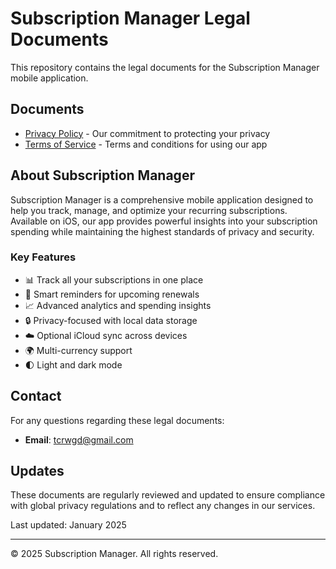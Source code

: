 # Subscription Manager Legal Documents

This repository contains the legal documents for the Subscription Manager mobile application.

## Documents

- [Privacy Policy](./PRIVACY_POLICY.md) - Our commitment to protecting your privacy
- [Terms of Service](./TERMS_OF_SERVICE.md) - Terms and conditions for using our app

## About Subscription Manager

Subscription Manager is a comprehensive mobile application designed to help you track, manage, and optimize your recurring subscriptions. Available on iOS, our app provides powerful insights into your subscription spending while maintaining the highest standards of privacy and security.

### Key Features

- 📊 Track all your subscriptions in one place
- 🔔 Smart reminders for upcoming renewals
- 📈 Advanced analytics and spending insights
- 🔒 Privacy-focused with local data storage
- ☁️ Optional iCloud sync across devices
- 🌍 Multi-currency support
- 🌓 Light and dark mode

## Contact

For any questions regarding these legal documents:

- **Email**: tcrwgd@gmail.com

## Updates

These documents are regularly reviewed and updated to ensure compliance with global privacy regulations and to reflect any changes in our services.

Last updated: January 2025

---

© 2025 Subscription Manager. All rights reserved.